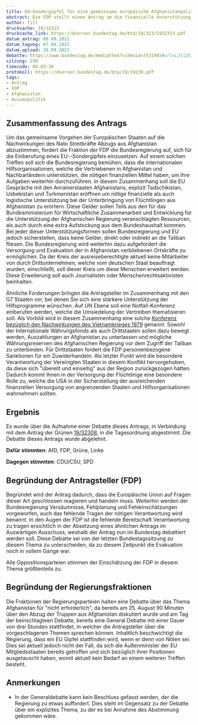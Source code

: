 ```yaml
---
title: EU–Sondergipfel für eine gemeinsame europäische Afghanistanpolitik einberufen
abstract: Die FDP stellt einen Antrag um die finanzielle Unterstützung von Hilfsorganisationen und Anrainerstaaten im Zusammenhang mit den Flüchtlingen in Afghanistan sicherzustellen.
author: Till
drucksache: 19/32313
drucksache_link: https://dserver.bundestag.de/btd/19/323/1932313.pdf
datum_antrag: 06.09.2021
datum_tagung: 07.09.2021
datum_upload: 26.09.2021
debatte: https://www.bundestag.de/mediathek?videoid=7531945#url=L21lZGlhdGhla292ZXJsYXk/dmlkZW9pZD03NTMxOTQ1&mod=mediathek
sitzung: 239
timecode: 00:03:30
protokoll: https://dserver.bundestag.de/btp/19/19239.pdf
tags:
- Antrag
- FDP
- Afghanistan
- Aussenpolitik
---
```




## Zusammenfassung des Antrags

Um das gemeinsame Vorgehen der Europäischen Staaten auf die Nachwirkungen des Nato Streitkräfte Abzugs aus Afghanistan abzustimmen, fordert die Fraktion der FDP die Bundesregierung auf, sich für die Einberufung eines EU--Sondergipfels einzusetzen.
Auf einem solchen Treffen soll sich die Bundesregierung bemühen, dass die internationalen Hilfsorganisationen, welche die Vertriebenen in Afghanistan und Nachbarländern unterstützen, die nötigen finanziellen Mittel haben, um ihre Aufgaben weiterhin durchzuführen.
In diesem Zusammenhang soll die EU Gespräche mit den Anrainerstaaten Afghanistans, explizit Tadschikistan, Usbekistan und Turkmenistan eröffnen um nötige finanzielle als auch logistische Unterstützung bei der Unterbringung von Flüchtlingen aus Afghanistan zu erörtern.
Diese Gelder sollen Teils aus den für das Bundesministerium für Wirtschaftliche Zusammenarbeit und Entwicklung für die Unterstützung der Afghanischen Regierung veranschlagten Ressourcen, als auch durch eine extra Aufstockung aus dem Bundeshaushalt kommen.
Bei jeder dieser Unterstützungsformen sollen Bundesregierung und EU jedoch sicherstellen, dass keine Gelder, direkt oder indirekt an die Taliban fliesen.
Die Bundesregierung wird weiterhin dazu aufgefordert die Versorgung und Evakuation der in Afghanistan verbliebenen Ortskräfte zu ermöglichen.
Da der Kreis der ausreiseberechtigte aktuell keine Mitarbeiter von durch Drittunternehmen, welche vom deutschen Staat beauftragt wurden, einschließt, soll dieser Kreis um diese Menschen erweitert werden.
Diese Erweiterung soll auch Journalisten oder Menschenrechtsaktivisten beinhalten.

Ähnliche Forderungen bringen die Antragsteller im Zusammenhang mit den G7 Staaten vor, bei denen Sie sich eine stärkere Unterstützung der Hilfsprogramme wünschen.
Auf UN Ebene soll eine Notfall-Konferenz einberufen werden, welche die Umsiedelung der Vertreiben thematisieren soll.
Als Vorbild wird in diesem Zusammenhang eine solche [Konferenz bezüglich den Nachwirkungen des Vietnamkrieges 1979](https://www.refworld.org/docid/3ae68f420.html) genannt.
Sowohl der Internationale Währungsfonds als auch Drittstaaten sollen dazu bewegt werden, Auszahlungen an Afghanistan zu unterlassen und mögliche Währungsreserven des Afghanischen Regierung vor dem Zugriff der Taliban zu unterbinden.
Für Drittstaaten fordert die FDP personenbezogene Sanktionen für ein Zuwiderhandeln.
Als letzter Punkt wird die besondere Verantwortung der Vereinigten Staaten in diesem Konflikt hervorgehoben, da diese sich "übereilt und einseitig" aus der Region zurückgezogen hätten.
Dadurch kommt Ihnen in der Versorgung der Flüchtlinge eine besondere Rolle zu, welche die USA in der Sicherstellung der ausreichenden finanziellen Versorgung von angrenzenden Staaten und Hilfsorganisationen wahrnehmen sollten.

## Ergebnis

Es wurde über die Aufnahme einer Debatte dieses Antrags, in Verbindung mit dem Antrag der Grünen [19/32308](1932308.html), in die Tagesordnung abgestimmt.
Die Debatte dieses Antrags wurde abgelehnt.

__Dafür stimmten__: AfD, FDP, Grüne, Linke

__Dagegen stimmten__: CDU/CSU, SPD


## Begründung der Antragsteller (FDP)

Begründet wird der Antrag dadurch, dass die Europäische Union auf Fragen dieser Art geschlossen reagieren und handeln muss.
Weiterhin werden der Bundesregierung Versäumnisse, Fehlplanung und Fehleinschätzungen vorgeworfen, auch das fehlende Tragen der nötigen Verantwortung wird benannt.
In den Augen der FDP ist die fehlende Bereitschaft Verantwortung zu tragen ersichtlich in der Absetzung eines ähnlichen Antrags im Auswärtigen Ausschuss, weshalb der Antrag nun im Bundestag debattiert werden soll.
Diese Debatte sei von der letzten Bundestagssitzung zu diesem Thema zu unterscheiden, da zu diesem Zeitpunkt die Evakuation noch in vollem Gange war.

Alle Oppositionsparteien stimmen der Einschätzung der FDP in diesem Thema größtenteils zu.

## Begründung der Regierungsfraktionen

Die Fraktionen der Regierungsparteien halten eine Debatte über das Thema Afghanistan für "nicht erforderlich", da bereits am 25. August 90 Minuten über den Abzug der Truppen aus Afghanistan diskutiert wurde und am Tag der beinschlagteen Debatte, bereits eine General Debatte mit einer Dauer von drei Stunden stattfindet, in welcher die Antragsteller über die vorgeschlagenen Themen sprechen können.
Inhaltlich beschwichtigt die Regierung, dass ein EU Gipfel stattfinden wird, wenn er denn von Nöten sei.
Dies sei aktuell jedoch nicht der Fall, da sich die Außenminister der EU Mitgliedsstaaten bereits getroffen und sich bezüglich ihrer Positionen ausgetauscht haben, womit aktuell kein Bedarf an einem weiteren Treffen besteht.


## Anmerkungen

- In der Generaldebatte kann kein Beschluss gefasst werden, der die Regierung zu etwas auffordert. Dies steht im Gegensatz zu der Debatte über ein explizites Thema, zu der es bei Annahme des Abstimmung gekommen wäre.
